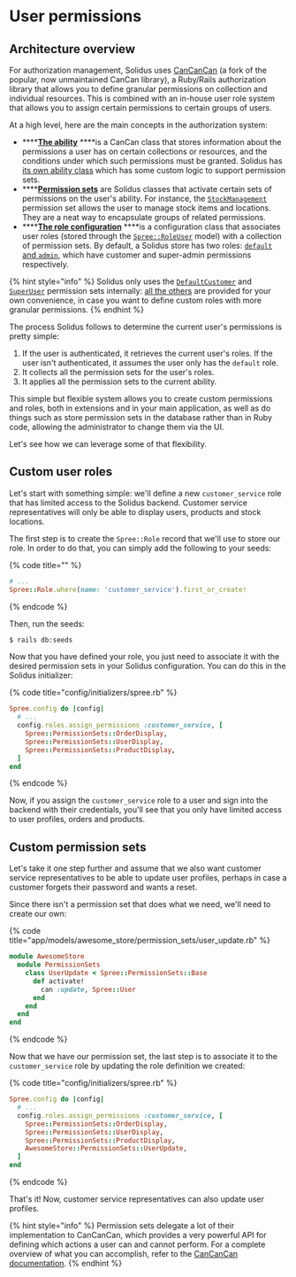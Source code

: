 # User permissions

## Architecture overview

For authorization management, Solidus uses [CanCanCan](https://github.com/CanCanCommunity/cancancan) \(a fork of the popular, now unmaintained CanCan library\), a Ruby/Rails authorization library that allows you to define granular permissions on collection and individual resources. This is combined with an in-house user role system that allows you to assign certain permissions to certain groups of users.

At a high level, here are the main concepts in the authorization system:

* \*\*\*\*[**The ability**](https://github.com/CanCanCommunity/cancancan#define-abilities) ****is a CanCan class that stores information about the permissions a user has on certain collections or resources, and the conditions under which such permissions must be granted. Solidus has [its own ability class](https://github.com/solidusio/solidus/blob/master/core/app/models/spree/ability.rb) which has some custom logic to support permission sets.
* \*\*\*\*[**Permission sets**](https://github.com/solidusio/solidus/tree/master/core/lib/spree/permission_sets) are Solidus classes that activate certain sets of permissions on the user's ability. For instance, the [`StockManagement`](https://github.com/solidusio/solidus/blob/master/core/lib/spree/permission_sets/stock_management.rb) permission set allows the user to manage stock items and locations. They are a neat way to encapsulate groups of related permissions.
* \*\*\*\*[**The role configuration**](https://github.com/solidusio/solidus/blob/master/core/lib/spree/core/role_configuration.rb) ****is a configuration class that associates user roles \(stored through the [`Spree::RoleUser`](https://github.com/solidusio/solidus/blob/master/core/app/models/spree/role_user.rb) model\) with a collection of permission sets. By default, a Solidus store has two roles: [`default` and `admin`](https://github.com/solidusio/solidus/blob/master/core/lib/spree/app_configuration.rb#L492), which have customer and super-admin permissions respectively.

{% hint style="info" %}
Solidus only uses the [`DefaultCustomer`](https://github.com/solidusio/solidus/blob/master/core/lib/spree/permission_sets/default_customer.rb) and [`SuperUser`](https://github.com/solidusio/solidus/blob/master/core/lib/spree/permission_sets/super_user.rb) permission sets internally: [all the others](https://github.com/solidusio/solidus/tree/master/core/lib/spree/permission_sets) are provided for your own convenience, in case you want to define custom roles with more granular permissions.
{% endhint %}

The process Solidus follows to determine the current user's permissions is pretty simple:

1. If the user is authenticated, it retrieves the current user's roles. If the user isn't authenticated, it assumes the user only has the `default` role.
2. It collects all the permission sets for the user's roles.
3. It applies all the permission sets to the current ability.

This simple but flexible system allows you to create custom permissions and roles, both in extensions and in your main application, as well as do things such as store permission sets in the database rather than in Ruby code, allowing the administrator to change them via the UI.

Let's see how we can leverage some of that flexibility.

## Custom user roles

Let's start with something simple: we'll define a new `customer_service` role that has limited access to the Solidus backend. Customer service representatives will only be able to display users, products and stock locations.

The first step is to create the `Spree::Role` record that we'll use to store our role. In order to do that, you can simply add the following to your seeds:

{% code title="" %}
```ruby
# ...
Spree::Role.where(name: 'customer_service').first_or_create!
```
{% endcode %}

Then, run the seeds:

```bash
$ rails db:seeds
```

Now that you have defined your role, you just need to associate it with the desired permission sets in your Solidus configuration. You can do this in the Solidus initializer:

{% code title="config/initializers/spree.rb" %}
```ruby
Spree.config do |config|
  # ...
  config.roles.assign_permissions :customer_service, [
    Spree::PermissionSets::OrderDisplay,
    Spree::PermissionSets::UserDisplay,
    Spree::PermissionSets::ProductDisplay,
  ]
end
```
{% endcode %}

Now, if you assign the `customer_service` role to a user and sign into the backend with their credentials, you'll see that you only have limited access to user profiles, orders and products.

## Custom permission sets

Let's take it one step further and assume that we also want customer service representatives to be able to update user profiles, perhaps in case a customer forgets their password and wants a reset.

Since there isn't a permission set that does what we need, we'll need to create our own:

{% code title="app/models/awesome\_store/permission\_sets/user\_update.rb" %}
```ruby
module AwesomeStore
  module PermissionSets
    class UserUpdate < Spree::PermissionSets::Base
      def activate!
        can :update, Spree::User
      end
    end
  end
end
```
{% endcode %}

Now that we have our permission set, the last step is to associate it to the `customer_service` role by updating the role definition we created:

{% code title="config/initializers/spree.rb" %}
```ruby
Spree.config do |config|
  # ...
  config.roles.assign_permissions :customer_service, [
    Spree::PermissionSets::OrderDisplay,
    Spree::PermissionSets::UserDisplay,
    Spree::PermissionSets::ProductDisplay,
    AwesomeStore::PermissionSets::UserUpdate,
  ]
end
```
{% endcode %}

That's it! Now, customer service representatives can also update user profiles.

{% hint style="info" %}
Permission sets delegate a lot of their implementation to CanCanCan, which provides a very powerful API for defining which actions a user can and cannot perform. For a complete overview of what you can accomplish, refer to the [CanCanCan documentation](https://github.com/CanCanCommunity/cancancan).
{% endhint %}

